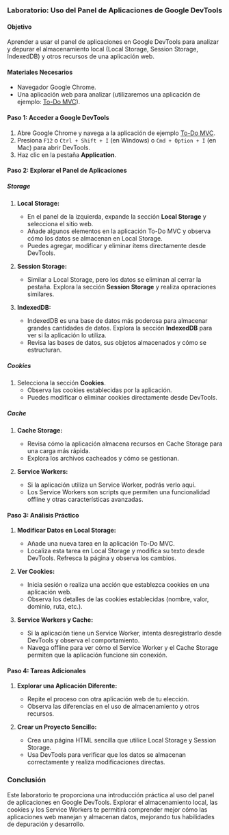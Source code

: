 ### Laboratorio: Uso del Panel de Aplicaciones de Google DevTools

#### Objetivo
Aprender a usar el panel de aplicaciones en Google DevTools para analizar y depurar el almacenamiento local (Local Storage, Session Storage, IndexedDB) y otros recursos de una aplicación web.

#### Materiales Necesarios
- Navegador Google Chrome.
- Una aplicación web para analizar (utilizaremos una aplicación de ejemplo: [To-Do MVC](https://todomvc.com/examples/react/)).

#### Paso 1: Acceder a Google DevTools
1. Abre Google Chrome y navega a la aplicación de ejemplo [To-Do MVC](https://todomvc.com/examples/react/).
2. Presiona `F12` o `Ctrl + Shift + I` (en Windows) o `Cmd + Option + I` (en Mac) para abrir DevTools.
3. Haz clic en la pestaña **Application**.

#### Paso 2: Explorar el Panel de Aplicaciones

##### Storage
1. **Local Storage:**
   - En el panel de la izquierda, expande la sección **Local Storage** y selecciona el sitio web.
   - Añade algunos elementos en la aplicación To-Do MVC y observa cómo los datos se almacenan en Local Storage.
   - Puedes agregar, modificar y eliminar ítems directamente desde DevTools.

2. **Session Storage:**
   - Similar a Local Storage, pero los datos se eliminan al cerrar la pestaña. Explora la sección **Session Storage** y realiza operaciones similares.

3. **IndexedDB:**
   - IndexedDB es una base de datos más poderosa para almacenar grandes cantidades de datos. Explora la sección **IndexedDB** para ver si la aplicación lo utiliza.
   - Revisa las bases de datos, sus objetos almacenados y cómo se estructuran.

##### Cookies
1. Selecciona la sección **Cookies**.
   - Observa las cookies establecidas por la aplicación.
   - Puedes modificar o eliminar cookies directamente desde DevTools.

##### Cache
1. **Cache Storage:**
   - Revisa cómo la aplicación almacena recursos en Cache Storage para una carga más rápida.
   - Explora los archivos cacheados y cómo se gestionan.

2. **Service Workers:**
   - Si la aplicación utiliza un Service Worker, podrás verlo aquí.
   - Los Service Workers son scripts que permiten una funcionalidad offline y otras características avanzadas.

#### Paso 3: Análisis Práctico

1. **Modificar Datos en Local Storage:**
   - Añade una nueva tarea en la aplicación To-Do MVC.
   - Localiza esta tarea en Local Storage y modifica su texto desde DevTools. Refresca la página y observa los cambios.

2. **Ver Cookies:**
   - Inicia sesión o realiza una acción que establezca cookies en una aplicación web.
   - Observa los detalles de las cookies establecidas (nombre, valor, dominio, ruta, etc.).

3. **Service Workers y Cache:**
   - Si la aplicación tiene un Service Worker, intenta desregistrarlo desde DevTools y observa el comportamiento.
   - Navega offline para ver cómo el Service Worker y el Cache Storage permiten que la aplicación funcione sin conexión.

#### Paso 4: Tareas Adicionales
1. **Explorar una Aplicación Diferente:**
   - Repite el proceso con otra aplicación web de tu elección.
   - Observa las diferencias en el uso de almacenamiento y otros recursos.

2. **Crear un Proyecto Sencillo:**
   - Crea una página HTML sencilla que utilice Local Storage y Session Storage.
   - Usa DevTools para verificar que los datos se almacenan correctamente y realiza modificaciones directas.

### Conclusión
Este laboratorio te proporciona una introducción práctica al uso del panel de aplicaciones en Google DevTools. Explorar el almacenamiento local, las cookies y los Service Workers te permitirá comprender mejor cómo las aplicaciones web manejan y almacenan datos, mejorando tus habilidades de depuración y desarrollo.
